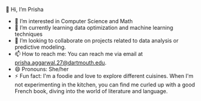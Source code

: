 👋 Hi, I’m Prisha
- 👀 I’m interested in Computer Science and Math 
- 🌱 I’m currently learning data optimization and machine learning techniques
- 💞️ I’m looking to collaborate on projects related to data analysis or predictive modeling.
- 📫 How to reach me: You can reach me via email at prisha.aggarwal.27@dartmouth.edu.
- 😄 Pronouns: She/her
- ⚡ Fun fact: I'm a foodie and love to explore different cuisines. When I'm not experimenting in the kitchen, you can find me curled up with a good French book, diving into the world of literature and language.

<!---
prishaAgg/prishaAgg is a ✨ special ✨ repository because its `README.md` (this file) appears on your GitHub profile.
You can click the Preview link to take a look at your changes.
--->
